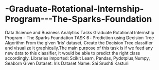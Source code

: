 # -Graduate-Rotational-Internship-Program---The-Sparks-Foundation
Data Science and Business Analytics Tasks Graduate Rotational Internship Program - The Sparks Foundation TASK 6 : Prediction using Decision Tree Algorithm  From the given ‘Iris’ dataset, Create the Decision Tree classifier and visualize it graphically.The main purpose of this task is if we feed any new data to this classifier, it would be able to predict the right class accordingly.  Libraries imported: Scikit Learn, Pandas, Pydotplus,Numpy, Seaborn  Given Dataset: Iris Dataset Name: Sai Srushti Kasturi

